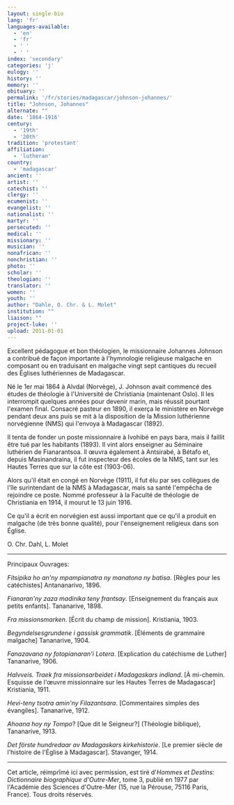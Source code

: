 ```yaml
---
layout: single-bio
lang: 'fr'
languages-available:
  - 'en'
  - 'fr'
  - ' '
  - ' '
index: 'secondary'
categories: 'j'
eulogy: ''
history: ''
memory: ''
obituary: ''
permalink: '/fr/stories/madagascar/johnson-johannes/'
title: "Johnson, Johannes"
alternate: ""
date: '1864-1916'
century:
  - '19th'
  - '20th'
tradition: 'protestant'
affiliation:
  - 'lutheran'
country:
  - 'madagascar'
ancient: ''
artist: ''
catechist: ''
clergy: ''
ecumenist: ''
evangelist: ''
nationalist: ''
martyr: ''
persecuted: ''
medical: ''
missionary: ''
musician: ''
nonafrican: ''
nonchristian: ''
photo: ''
scholar: ''
theologian: ''
translator: ''
women: ''
youth: ''
author: "Dahle, O. Chr. & L. Molet"
institution: ""
liaison: ""
project-luke: ''
upload: 2011-01-01
---
```




Excellent pédagogue et bon théologien, le missionnaire Johannes Johnson a contribué de façon importante à l'hymnologie religieuse malgache en composant ou en traduisant en malgache vingt sept cantiques du recueil des Églises luthériennes de Madagascar.

Né le 1er mai 1864 à Alvdal (Norvège), J. Johnson avait commencé des études de théologie à l'Université de Christiania (maintenant Oslo). Il les interrompit quelques années pour devenir marin, mais réussit pourtant l'examen final. Consacré pasteur en 1890, il exerça le ministère en Norvège pendant deux ans puis se mit à la disposition de la Mission luthérienne norvégienne (NMS) qui l'envoya à Madagascar (1892).

Il tenta de fonder un poste missionnaire à Ivohibé en pays bara, mais il faillit être tué par les habitants (1893). Il vint alors enseigner au Séminaire luthérien de Fianarantsoa. Il œuvra également à Antsirabé, à Bétafo et, depuis Masinandraina, il fut inspecteur des écoles de la NMS, tant sur les Hautes Terres que sur la côte est (1903-06).

Alors qu'il était en congé en Norvège (1911), il fut élu par ses collègues de l'île surintendant de la NMS à Madagascar, mais sa santé l'empêcha de rejoindre ce poste. Nommé professeur à la Faculté de théologie de Christiania en 1914, il mourut le 13 juin 1916.

Ce qu'il a écrit en norvégien est aussi important que ce qu'il a produit en malgache (de très bonne qualité), pour l'enseignement religieux dans son Église.

O. Chr. Dahl, L. Molet

---

Principaux Ouvrages:

*Fitsipika ho an'ny mpampianatra ny manatona ny batisa*. [Règles pour les catéchistes] Antananarivo, 1896.

*Fianaran'ny zaza madinika teny frantsay*. [Enseignement du français aux petits enfants]. Tananarive, 1898.

*Fra missionsmarken*. [Écrit du champ de mission]. Kristiania, 1903.

*Begyndelsesgrundene i gassisk grammatik*. [Éléments de grammaire malgache] Tananarive, 1904.

*Fanazavana ny fotopianaran'i Lotera*. [Explication du catéchisme de Luther] Tananarive, 1906.

*Halvveis. Traek fra missionsarbeidet i Madagaskars indland*. [À mi-chemin. Esquisse de l'œuvre missionnaire sur les Hautes Terres de Madagascar] Kristiania, 1911.

*Hevi-teny tsotra amin'ny Filazantsara*. [Commentaires simples des évangiles]. Tananarive, 1912.

*Ahoana hoy ny Tompo*? [Que dit le Seigneur?] (Théologie biblique), Tananarive, 1913.

*Det förste hundredaar av Madagaskars kirkehistorie*. [Le premier siècle de l'histoire de l'Église à Madagascar]. Stavanger, 1914.

---

Cet article, réimprîmé ici avec permission, est tiré d'*Hommes et Destins: Dictionnaire biographique d'Outre-Mer*, tome 3, publié en 1977 par l'Académie des Sciences d'Outre-Mer (15, rue la Pérouse, 75116 Paris, France). Tous droits réservés.